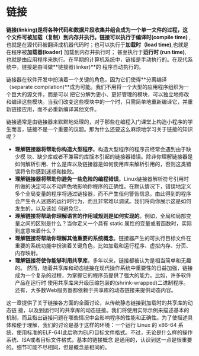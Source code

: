 # 链接

​		**链接(linking)**是将各种代码和数据片段收集并组合成为一个单一文件的过程，这个文件可被加载（复制）到内存并执行。链接可以执行于**编译时(compile time)** , 也就是在源代码被翻译成机器代码时；也可以执行于**加载时（load time)**,也就是在程序被**加载器(loader)** 加载到内存并执行时； 甚至执行于**运行时 (run time)**, 也就是由应用程序来执行。在早期的计算机系统中，链接是手动执行的。在现代系统中，链接是由叫做**链接器(linker)**的 程序自动执行的。

​		链接器在软件开发中扮演着一个关键的角色，因为它们使得**分离编译（separate compilation)**成为可能。我们不用将一个大型的应用程序组织为一个巨大的源文件，而是可以 把它分解为更小、更好管理的模块，可以独立地修改和编译这些模块。当我们改变这些模块中的一个时，只需简单地重新编译它，并重新链接应用，而不必重新编译其他文件。

​		链接通常是由链接器来默默地处理的，对于那些在编程入门课堂上构造小程序的学生而言，链接不是一个重要的议题。那为什么还要这么麻烦地学习关于链接的知识呢？

- **理解链接器将帮助你构造大型程序**。构造大型程序的程序员经常会遇到由于缺少模 块、缺少库或者不兼容的库版本引起的链接器错误。除非你理解链接器是如何解析引用、什么是库以及链接器是如何使用库来解析引用的，否则这类错误将令你感到迷惑和挫败。
- **理解链接器将帮助你避免一些危险的编程错误**。Linux链接器解析符号引用时所做的决定可以不动声色地影响你程序的正确性。在默认情况下，错误地定义多个全局变量的程序将通过链接器，而不产生任何警告信息。由此得到的程序会产生令人迷惑的运行时行为，而且非常难以调试。我们将向你展示这是如何发生的，以及该如 何避免它。
- **理解链接将帮助你理解语言的作用域规则是如何实现的**。例如，全局和局部变量之间的区别是什么？当你定义一个具有 static 属性的变量或者函数时，实际到底意味着什么？
- **理解链接将帮助你理解其他重要的系统概念**。链接器产生的可执行目标文件在重要的系统功能中扮演着关键角色，比如加载和运行程序、虚拟内存、分页、内存映射。
- **理解链接将使你能够利用共享库**。多年以来，链接都被认为是相当简单和无趣的。 然而，随着共享库和动态链接在现代操作系统中重要性的日益加强，链接成为一个复杂的过程，为掌握它的程序员提供了强大的能力。比如，许多软件产品在运行时 使用共享库来升级压缩包装的(shrink-wrapped)二进制程序。还有，大多数Web服务器都依赖于共享库的动态链接来提供动态内容。

​        这一章提供了关于链接各方面的全面讨论，从传统静态链接到加载时的共享库的动态链 接，以及到运行时的共享库的动态链接。我们将使用实际示例来描述基本的机制，而且指出链接问题在哪些情况中会影响程序的性能和正确性。为了使描述具体和便于理解，我们的讨论是基于这样的环境：一个运行 Linux 的 x86-64 系统，使用标准的ELF-64(此后称为ELF)目标文件格式。不过，无论是什么样的操作系统、ISA或者目标文件格式，基本的链接概念 是通用的，认识到这一点是很重要的。细节可能不尽相同，但是概念是相同的。